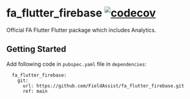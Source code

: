 # fa_flutter_firebase [![codecov](https://codecov.io/gh/FieldAssist/fa_flutter_firebase/branch/main/graph/badge.svg?token=O3H9UI8723)](https://codecov.io/gh/FieldAssist/fa_flutter_firebase)

Official FA Flutter Flutter package which includes Analytics.

## Getting Started

Add following code in `pubspec.yaml` file in `dependencies`:

```
  fa_flutter_firebase:
    git:
      url: https://github.com/FieldAssist/fa_flutter_firebase.git
      ref: main
```
